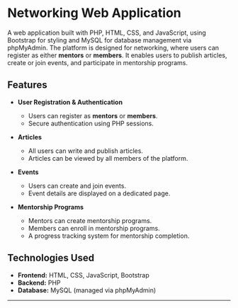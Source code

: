 # Networking Web Application

A web application built with PHP, HTML, CSS, and JavaScript, using Bootstrap for styling and MySQL for database management via phpMyAdmin. The platform is designed for networking, where users can register as either **mentors** or **members**. It enables users to publish articles, create or join events, and participate in mentorship programs.

## Features

- **User Registration & Authentication**  
  - Users can register as **mentors** or **members**.
  - Secure authentication using PHP sessions.

- **Articles**  
  - All users can write and publish articles.
  - Articles can be viewed by all members of the platform.

- **Events**  
  - Users can create and join events.
  - Event details are displayed on a dedicated page.

- **Mentorship Programs**  
  - Mentors can create mentorship programs.
  - Members can enroll in mentorship programs.
  - A progress tracking system for mentorship completion.

## Technologies Used

- **Frontend:** HTML, CSS, JavaScript, Bootstrap
- **Backend:** PHP
- **Database:** MySQL (managed via phpMyAdmin)


---


